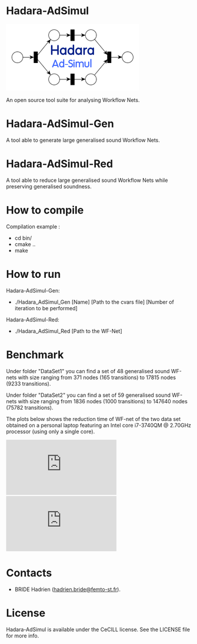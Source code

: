 Hadara-AdSimul
==============

![](https://raw.githubusercontent.com/LoW12/Hadara-AdSimul/master/logo.png)

An open source tool suite for analysing Workflow Nets.

Hadara-AdSimul-Gen
==================

A tool able to generate large generalised sound Workflow Nets.

Hadara-AdSimul-Red
==================

A tool able to reduce large generalised sound Workflow Nets while preserving generalised soundness.

How to compile
==============
Compilation example : 

- cd bin/
- cmake ..
- make 

How to run
==============

Hadara-AdSimul-Gen:
- ./Hadara_AdSimul_Gen [Name] [Path to the cvars file] [Number of iteration to be performed]

Hadara-AdSimul-Red: 
- ./Hadara_AdSimul_Red [Path to the WF-Net]

Benchmark
==============

Under folder "DataSet1" you can find a set of 48 generalised sound WF-nets with size
ranging from 371 nodes (165 transitions) to 17815 nodes (9233 transitions).

Under folder "DataSet2" you can find a set of 59 generalised sound WF-nets with size
ranging from 1836 nodes (1000 transitions) to 147640 nodes (75782 transitions).

The plots below shows the reduction time of WF-net of the two data set obtained on a personal 
laptop featuring an Intel core i7-3740QM @ 2.70GHz processor (using only a single core).

![](https://raw.githubusercontent.com/LoW12/Hadara-AdSimul/master/DataSet1.pdf)
![](https://raw.githubusercontent.com/LoW12/Hadara-AdSimul/master/DataSet2.pdf)

Contacts
========

- BRIDE Hadrien (hadrien.bride@femto-st.fr).

License
=======

Hadara-AdSimul is available under the CeCILL license. See the LICENSE file for more info.


